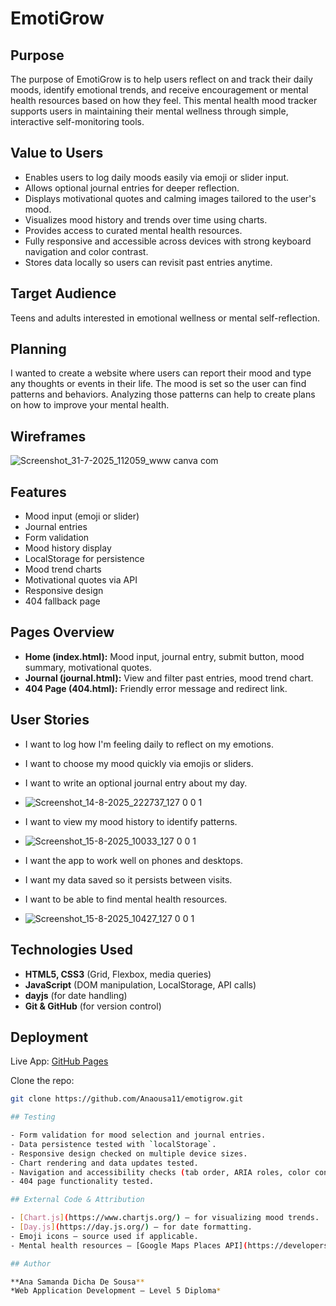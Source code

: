 # EmotiGrow

## Purpose

The purpose of EmotiGrow is to help users reflect on and track their daily moods, identify emotional trends, and receive encouragement or mental health resources based on how they feel. This mental health mood tracker supports users in maintaining their mental wellness through simple, interactive self-monitoring tools.

## Value to Users

- Enables users to log daily moods easily via emoji or slider input.
- Allows optional journal entries for deeper reflection.
- Displays motivational quotes and calming images tailored to the user's mood.
- Visualizes mood history and trends over time using charts.
- Provides access to curated mental health resources.
- Fully responsive and accessible across devices with strong keyboard navigation and color contrast.
- Stores data locally so users can revisit past entries anytime.

## Target Audience

Teens and adults interested in emotional wellness or mental self-reflection.

## Planning

I wanted to create a website where users can report their mood and type any thoughts or events in their life. The mood is set so the user can find patterns and behaviors. Analyzing those patterns can help to create plans on how to improve your mental health.

## Wireframes

![Screenshot_31-7-2025_112059_www canva com](https://github.com/user-attachments/assets/72039a9d-35b4-4bbd-bba0-5c85a72a89a8)


## Features

- Mood input (emoji or slider)
- Journal entries
- Form validation
- Mood history display
- LocalStorage for persistence
- Mood trend charts
- Motivational quotes via API
- Responsive design
- 404 fallback page

## Pages Overview

- **Home (index.html):** Mood input, journal entry, submit button, mood summary, motivational quotes.
- **Journal (journal.html):** View and filter past entries, mood trend chart.
- **404 Page (404.html):** Friendly error message and redirect link.

## User Stories

- I want to log how I'm feeling daily to reflect on my emotions.
- I want to choose my mood quickly via emojis or sliders.
- I want to write an optional journal entry about my day.
- ![Screenshot_14-8-2025_222737_127 0 0 1](https://github.com/user-attachments/assets/313e1dbd-948e-40df-bc18-ca1660a10a0e)

- I want to view my mood history to identify patterns.
- ![Screenshot_15-8-2025_10033_127 0 0 1](https://github.com/user-attachments/assets/7ca1623e-70fe-4420-984e-f3851ca1de60)

- I want the app to work well on phones and desktops.
- I want my data saved so it persists between visits.
- I want to be able to find mental health resources.
- ![Screenshot_15-8-2025_10427_127 0 0 1](https://github.com/user-attachments/assets/aa75efba-1747-49bc-b2ac-619a4103dc57)


## Technologies Used

- **HTML5, CSS3** (Grid, Flexbox, media queries)
- **JavaScript** (DOM manipulation, LocalStorage, API calls)
- **dayjs** (for date handling)
- **Git & GitHub** (for version control)

## Deployment

Live App: [GitHub Pages](https://github.com/Anaousa11/emotigrow)

Clone the repo:
```bash
git clone https://github.com/Anaousa11/emotigrow.git

## Testing

- Form validation for mood selection and journal entries.
- Data persistence tested with `localStorage`.
- Responsive design checked on multiple device sizes.
- Chart rendering and data updates tested.
- Navigation and accessibility checks (tab order, ARIA roles, color contrast).
- 404 page functionality tested.

## External Code & Attribution

- [Chart.js](https://www.chartjs.org/) – for visualizing mood trends.
- [Day.js](https://day.js.org/) – for date formatting.
- Emoji icons – source used if applicable.
- Mental health resources – [Google Maps Places API](https://developers.google.com/maps/documentation/places/web-service/overview).

## Author

**Ana Samanda Dicha De Sousa**  
*Web Application Development – Level 5 Diploma*
